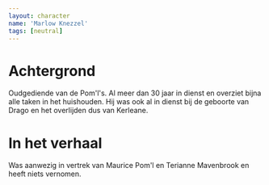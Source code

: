 ```yaml
---
layout: character
name: 'Marlow Knezzel'
tags: [neutral]
---
```


# Achtergrond
Oudgediende van de Pom'l's. Al meer dan 30 jaar in dienst en overziet bijna alle taken in het huishouden. Hij was ook al in dienst bij de geboorte van Drago en het overlijden dus van Kerleane.

# In het verhaal
Was aanwezig in vertrek van Maurice Pom'l en Terianne Mavenbrook en heeft niets vernomen. 
